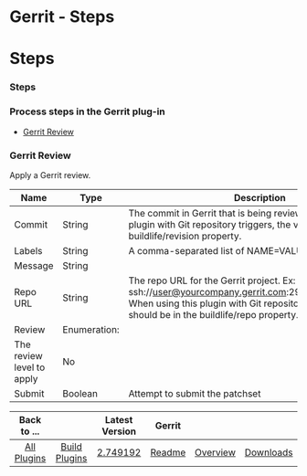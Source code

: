
Gerrit - Steps
==============

# Steps



### Steps




 



### Process steps in the Gerrit plug-in


* [Gerrit Review](#gerrit_review)




### Gerrit Review


Apply a Gerrit review.




| Name | Type | Description | Required |
| --- | --- | --- | --- |
| Commit | String | The commit in Gerrit that is being reviewed. When using this plugin with Git repository triggers, the value will be in the buildlife/revision property. | No |
| Labels | String | A comma-separated list of NAME=VALUE pairs | No |
| Message | String |  | No |
| Repo URL | String | The repo URL for the Gerrit project. Ex: ssh://user@yourcompany.gerrit.com:29418/path/to/repo.git. When using this plugin with Git repository triggers, the value should be in the buildlife/repo property. | No |
| Review | Enumeration:
 | The review level to apply | No |
| Submit | Boolean | Attempt to submit the patchset | No |





|Back to ...||Latest Version|Gerrit |||
| :---: | :---: | :---: | :---: | :---: | :---: |
|[All Plugins](../../index.md)|[Build Plugins](../README.md)|[2.749192](https://raw.githubusercontent.com/UrbanCode/IBM-UCB-PLUGINS/main/files/Gerrit/gerrit-2.749192.zip)|[Readme](README.md)|[Overview](overview.md)|[Downloads](downloads.md)|
